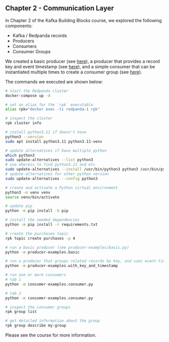 ## Chapter 2 - Communication Layer

In Chapter 2 of the Kafka Building Blocks course, we explored the following components:

- Kafka / Redpanda records
- Producers
- Consumers
- Consumer Groups

We created a basic producer (see [here][basic-producer]), a producer that provides a record key and event timestamp (see [here][key-producer]), and a simple consumer that can be instantiated multiple times to create a consumer group (see [here][simple-consumer]).

[basic-producer]: /02-communication-layer/producer-examples/basic.py
[key-producer]: /02-communication-layer/producer-examples/basic.py
[simple-consumer]: /02-communication-layer/consumer-examples/consumer.py

The commands we executed are shown below:

```sh
# start the Redpanda cluster
docker-compose up -d

# set an alias for the `rpk` executable
alias rpk="docker exec -ti redpanda-1 rpk"

# inspect the cluster
rpk cluster info

# install python3.11 if doesn't have
python3 --version
sudo apt install python3.11 python3.11-venv

# update alternatives if have multiple python
which python3
sudo update-alternatives --list python3
# use whereis to find python3.11 and etc
sudo update-alternatives --install /usr/bin/python3 python3 /usr/bin/python3.11 1
# update-alternatives for other python version
sudo update-alternatives --config python3

# create and activate a Python virtual environment
python3 -m venv venv
source venv/bin/activate

# update pip
python -m pip install -U pip

# install the needed dependencies
python -m pip install -r requirements.txt

# create the purchases topic
rpk topic create purchases -p 4

# run a basic producer (see producer-examples/basic.py)
python -m producer-examples.basic

# run a producer that groups related records by key, and uses event-time semantics
python -m producer-examples.with_key_and_timestamp

# run one or more consumers
# tab 1
python -m consumer-examples.consumer.py

# tab 2
python -m consumer-examples.consumer.py

# inspect the consumer groups
rpk group list

# get detailed information about the group
rpk group describe my-group
```

Please see the course for more information.
